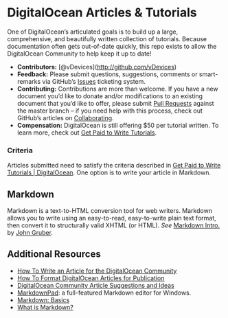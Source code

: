 DigitalOcean Articles & Tutorials
=================================

One of DigitalOcean’s articulated goals is to build up a large, comprehensive, and beautifully written collection of tutorials. Because documentation often gets out-of-date quickly, this repo exists to allow the DigitalOcean Community to help keep it up to date!

-   **Contributors:** <span class="citation" data-cites="vDevices">\[@vDevices\]</span>(http://github.com/vDevices)
-   **Feedback:** Please submit questions, suggestions, comments or smart-remarks via GitHub’s [Issues](https://github.com/vDevices/DigitalOcean-Articles-and-Tutorials/issues) ticketing system.
-   **Contributing:** Contributions are more than welcome. If you have a new document you’d like to donate and/or modifications to an existing document that you’d like to offer, please submit [Pull Requests](https://github.com/vDevices/DigitalOcean-Articles-and-Tutorials/pulls) against the master branch – if you need help with this process, check out GitHub’s articles on [Collaborating](https://help.github.com/categories/63/articles).
-   **Compensation:** DigitalOcean is still offering $50 per tutorial written. To learn more, check out [Get Paid to Write Tutorials](https://www.digitalocean.com/blog_posts/get-paid-to-write-tutorials).

### Criteria

Articles submitted need to satisfy the criteria described in [Get Paid to Write Tutorials | DigitalOcean](https://www.digitalocean.com/blog_posts/get-paid-to-write-tutorials). One option is to write your article in Markdown.

Markdown
--------

Markdown is a text-to-HTML conversion tool for web writers. Markdown allows you to write using an easy-to-read, easy-to-write plain text format, then convert it to structurally valid XHTML (or HTML). *See* [Markdown Intro.](http://daringfireball.net/projects/markdown/) by [John Gruber](http://daringfireball.net/).

Additional Resources
--------------------

-   [How To Write an Article for the DigitalOcean Community](https://www.digitalocean.com/community/articles/how-to-write-an-article-for-the-digitalocean-community)
-   [How To Format DigitalOcean Articles for Publication](https://www.digitalocean.com/blog_posts/get-paid-to-write-tutorials)
-   [DigitalOcean Community Article Suggestions and Ideas](https://www.digitalocean.com/community/articles/digitalocean-community-article-suggestions-and-ideas)
-   [MarkdownPad](https://markdownpad.com/): a full-featured Markdown editor for Windows.
-   [Markdown: Basics](http://daringfireball.net/projects/markdown/basics)
-   [What is Markdown?](http://whatismarkdown.com/)
